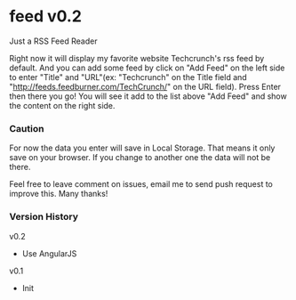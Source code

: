feed v0.2
====

Just a RSS Feed Reader

Right now it will display my favorite website Techcrunch's rss feed by default. And you can add some feed by click on "Add Feed" on the left side to enter "Title" and "URL"(ex: "Techcrunch" on the Title field and "http://feeds.feedburner.com/TechCrunch/" on the URL field). Press Enter then there you go! You will see it add to the list above "Add Feed" and show the content on the right side.

### Caution

For now the data you enter will save in Local Storage. That means it only save on your browser. If you change to another one the data will not be there.

Feel free to leave comment on issues, email me to send push request to improve this. Many thanks!

### Version History

v0.2
- Use AngularJS

v0.1
- Init
